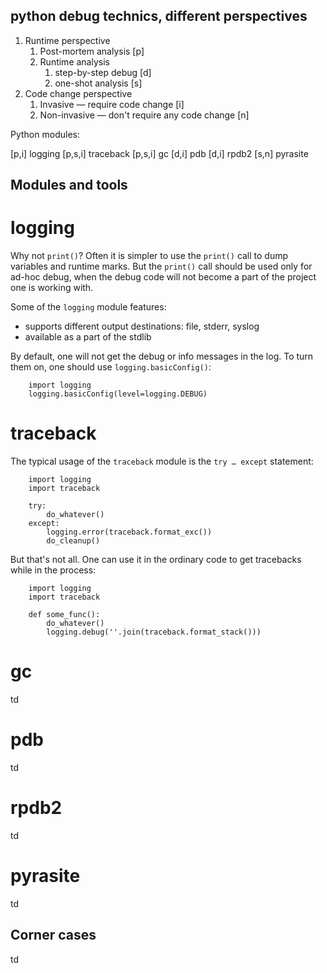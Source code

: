 python debug technics, different perspectives
---------------------------------------------

1. Runtime perspective
    1. Post-mortem analysis [p]
    2. Runtime analysis
        1. step-by-step debug [d]
        2. one-shot analysis [s]
2. Code change perspective
    1. Invasive — require code change [i]
    2. Non-invasive — don't require any code change [n]

Python modules:

[p,i] logging
[p,s,i] traceback
[p,s,i] gc
[d,i] pdb
[d,i] rpdb2
[s,n] pyrasite

Modules and tools
-----------------

logging
=======

Why not `print()`? Often it is simpler to use the `print()` call
to dump variables and runtime marks. But the `print()` call should
be used only for ad-hoc debug, when the debug code will not become
a part of the project one is working with.

Some of the `logging` module features:

* supports different output destinations: file, stderr, syslog
* available as a part of the stdlib

By default, one will not get the debug or info messages in the log.
To turn them on, one should use `logging.basicConfig()`:
```
    import logging
    logging.basicConfig(level=logging.DEBUG)
```

traceback
=========

The typical usage of the `traceback` module is the `try … except`
statement:
```
    import logging
    import traceback

    try:
        do_whatever()
    except:
        logging.error(traceback.format_exc())
        do_cleanup()
```

But that's not all. One can use it in the ordinary code to get
tracebacks while in the process:
```
    import logging
    import traceback

    def some_func():
        do_whatever()
        logging.debug(''.join(traceback.format_stack()))
```

gc
==

td

pdb
===

td

rpdb2
=====

td

pyrasite
========

td

Corner cases
------------

td
